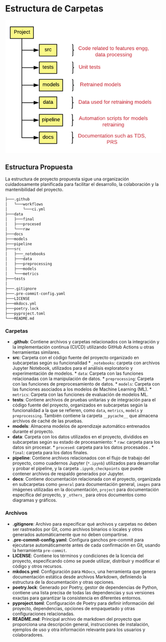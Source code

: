 # Estructura de Carpetas

<img src="../../images/folders.png" width="600" >

## Estructura Propuesta

La estructura de proyecto propuesta sigue una organización cuidadosamente planificada para facilitar
el desarrollo, la colaboración y la mantenibilidad del proyecto.

```
├───.github
│   └───workflows
│       └───ci.yml
├───data
│   ├───final
│   ├───procesed
│   └───raw
├───docs
├───models
├───pipeline
├───src
│   ├───_notebooks
│   ├───data
│   ├───preprocessing
│   ├───models
│   └───metrics
├───tests
│
├───.gitignore
├───.pre-commit-config.yaml
├───LICENSE
├───mkdocs.yml
├───poetry.lock
├───pyproject.toml
└───README.md
```

### Carpetas

* **.github**: Contiene archivos y carpetas relacionados con la integración y la implementación continua (CI/CD) utilizando GitHub Actions u otras herramientas similares.
* **src**: Carpeta con el código fuente del proyecto organizado en subcarpetas según su funcionalidad
      * `_notebooks`: carpeta con archivos Jupyter Notebook, utilizados para el análisis exploratorio y experimentación de modelos.
      * `data`: Carpeta con las funciones relacionadas con la manipulación de datos.
      * `preprocessing`: Carpeta con las funciones de preprocesamiento de datos.
      * `models`: Carpeta con las funciones asociados a los modelos de Machine Learning (ML).
      * `metrics`: Carpeta con las funciones de evaluación de modelos ML.
* **tests**: Contiene archivos de pruebas unitarias y de integración para el código fuente del proyecto, organizados en subcarpetas según la funcionalidad a la que se refieren, como `data`, `metrics`, `models` y `preprocessing`. También contiene la carpeta `__pycache__` que almacena archivos de caché de las pruebas.
* **models**: Almacena modelos de aprendizaje automático entrenados durante el proyecto.
* **data**: Carpeta con los  datos utilizados en el proyecto, divididos en subcarpetas según su estado de procesamiento:
      * `raw`: carpeta para los datos sin procesar.
      * `procesed`: carpeta para los datos procesados .
      * `final`: carpeta para los datos finales.
* **pipeline**: Contiene archivos relacionados con el flujo de trabajo del proyecto, como cuadernos Jupyter (`*.ipynb`) utilizados para desarrollar y probar el pipeline, y la carpeta `.ipynb_checkpoints` que puede contener archivos de respaldo generados por Jupyter.
* **docs**: Contiene documentación relacionada con el proyecto, organizada en subcarpetas como `general` para documentación general, `images` para imágenes utilizadas en la documentación, `project` para documentación específica del proyecto, y `_others_` para otros documentos como diagramas y gráficos.

### Archivos

* **.gitignore**: Archivo para especificar qué archivos y carpetas no deben ser rastreados por Git, como archivos binarios o locales y otros generados automáticamente que no deben compartirse.
* **.pre-commit-config.yaml**: Configura ganchos pre-commit para ejecutarse automáticamente antes de cada confirmación en Git, usando la herramienta `pre-commit`.
* **LICENSE**: Contiene los términos y condiciones de la licencia del proyecto, especificando cómo se puede utilizar, distribuir y modificar el código y otros recursos.
* **mkdocs.yml**: Configuración para `MkDocs`, una herramienta que genera documentación estática desde archivos Markdown, definiendo la estructura de la documentación y otras opciones.
* **poetry.lock**: Generado por Poetry, gestor de dependencias de Python, contiene una lista precisa de todas las dependencias y sus versiones exactas para garantizar la consistencia en diferentes entornos.
* **pyproject.toml**: Configuración de Poetry para definir información del proyecto, dependencias, opciones de empaquetado y otras configuraciones relacionadas.
* **README.md**: Principal archivo de markdown del proyecto que proporciona una descripción general, instrucciones de instalación, ejemplos de uso y otra información relevante para los usuarios y colaboradores.
